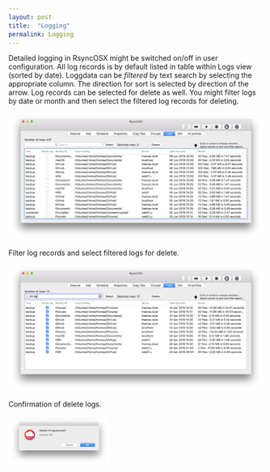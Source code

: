 ```yaml
---
layout: post
title:  "Logging"
permalink: Logging
---
```

Detailed logging in RsyncOSX might be switched on/off in user configuration. All log records is by default listed in table within Logs view (sorted by date). Loggdata can be *filtered* by text search by selecting the appropriate column. The direction for sort is selected by direction of the arrow. Log records can be selected for delete as well. You might filter logs by date or month and then select the filtered log records for deleting.

![](/images/RsyncOSX/master/logging/log1.png)

Filter log records and select filtered logs for delete.

![](/images/RsyncOSX/master/logging/log2.png)

Confirmation of delete logs.

![](/images/RsyncOSX/master/logging/log3.png)
